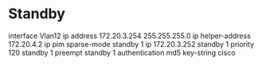 # Standby


interface Vlan12
ip address 172.20.3.254 255.255.255.0
ip helper-address 172.20.4.2
ip pim sparse-mode
standby 1 ip 172.20.3.252
standby 1 priority 120
standby 1 preempt
standby 1 authentication md5 key-string cisco

